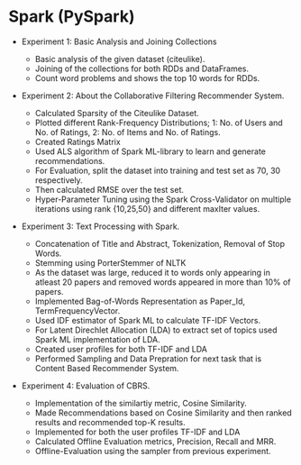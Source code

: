 # Spark (PySpark)

* Experiment 1: Basic Analysis and Joining Collections
  * Basic analysis of the given dataset (citeulike).
  * Joining of the collections for both RDDs and DataFrames.
  * Count word problems and shows the top 10 words for RDDs.

* Experiment 2: About the Collaborative Filtering Recommender System.
  * Calculated Sparsity of the Citeulike Dataset.
  * Plotted different Rank-Frequency Distributions; 1: No. of Users and No. of Ratings, 2: No. of Items and No. of Ratings.
  * Created Ratings Matrix
  * Used ALS algorithm of Spark ML-library to learn and generate recommendations.
  * For Evaluation, split the dataset into training and test set as 70, 30 respectively.
  * Then calculated RMSE over the test set.
  * Hyper-Parameter Tuning using the Spark Cross-Validator on multiple iterations using rank {10,25,50} and different maxIter values.
  
* Experiment 3: Text Processing with Spark.
  * Concatenation of Title and Abstract, Tokenization, Removal of Stop Words.
  * Stemming using PorterStemmer of NLTK
  * As the dataset was large, reduced it to words only appearing in atleast 20 papers and removed words appeared in more than 10% of papers.
  * Implemented Bag-of-Words Representation as Paper_Id, TermFrequencyVector.
  * Used IDF estimator of Spark ML to calculate TF-IDF Vectors.
  * For Latent Direchlet Allocation (LDA) to extract set of topics used Spark ML implementation of LDA.
  * Created user profiles for both TF-IDF and LDA
  * Performed Sampling and Data Prepration for next task that is Content Based Recommender System.

* Experiment 4: Evaluation of CBRS.
  * Implementation of the similartiy metric, Cosine Similarity.
  * Made Recommendations based on Cosine Similarity and then ranked results and recommended top-K results.
  * Implemented for both the user profiles TF-IDF and LDA
  * Calculated Offline Evaluation metrics, Precision, Recall and MRR.
  * Offline-Evaluation using the sampler from previous experiment. 

